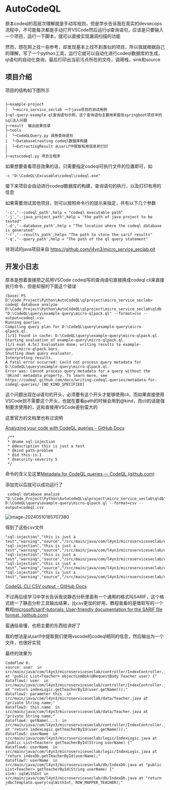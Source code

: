 # AutoCodeQL
原本codeql的高层次理解就是手动写规则，但是学长告诉我在真实的devsecops流程中，不可能每次都是手动打开VSCode然后运行ql查询语句，应该是只要输入一个项目，运行一下脚本，就可以直接实现漏洞扫描的功能

然而，想在网上找一些参考，却发现基本上找不到类似的项目，所以我就根据自己的理解，写了一个python工具，运行它就可以自动化进行codeql数据库的生成，ql语句的自动化查询，最后打印出当前污点所在的文件，调用栈，sink和source
## 项目介绍

项目的结构如下图所示

```

├─example-project
│  └─micro_service_seclab 一个java项目的测试用例
├─ql-query-example ql查询语句示例，这个查询语句主要用来查找springboot项目中的sql注入问题
├─result  输出结果目录
├─tools
│  └─CodeQLQuery.py 调用查询语句
│  └─DatabaseCreating codeql数据库构建
│  └─ExtractingResult 从sarif中提取有用信息并打印
│
├─autocodeql.py 项目主程序

```





如果想要查看项目效果的话，只需要指定codeql可执行文件的位置即可，如

```
-c "D:\CodeQL\Excusable\codeql\codeql.exe"
```

接下来项目会自动进行codeql数据库的构建，查询语句的执行，以及打印有用的信息

如果需要测试其他项目，则可以按照命令行的提示来指定，共有以下几个参数

```
'-c','--codeql_path',help = "codeql executable path"
'-j','--java_project_path',help = "the path of java project to be tested"
'-d','--database_path',help = "The location where the codeql database is generated"
'-r','--results_path',help= "The path to store the sarif results"
'-q','--query_path',help = "The path of the ql query statement"
```


待测试的java项目来自
https://github.com/l4yn3/micro_service_seclab.git


## 开发小日志

原本是想着直接把之前用VSCode codeql写的查询语句直接换成codeql cli来直接执行命令，但是却报的下面这个错误

```
(base) PS D:\Code_Project\Python\AutoCodeQL\qlproject\micro_service_seclab> codeql database analyze D:\Code_Project\Python\AutoCodeQL\qlproject\micro_service_seclab\qldb "D:\CodeQL\query\example-query\micro-qlpack.ql" --format=csv --output=codeql.csv
Running queries.
Compiling query plan for D:\CodeQL\query\example-query\micro-qlpack.ql.
[1/1] Found in cache: D:\CodeQL\query\example-query\micro-qlpack.ql.
Starting evaluation of example-query\micro-qlpack.ql.
[1/1 eval 4.5s] Evaluation done; writing results to example-query\micro-qlpack.bqrs.
Shutting down query evaluator.
Interpreting results.
A fatal error occurred: Could not process query metadata for D:\CodeQL\query\example-query\micro-qlpack.ql.
Error was: Cannot process query metadata for a query without the '@kind' metadata property. To learn more, see https://codeql.github.com/docs/writing-codeql-queries/metadata-for-codeql-queries/ [NO_KIND_SPECIFIED]
```

这个问题出现在ql语句的开头，必须要有这个开头才能够使用cli，而如果直接使用VSCode则不需要这个开头，也就在要看path的时候会用到@kind，而cli的话是强制要求使用的，这和直接用VSCode差别蛮大的

这里官方的文档里也有过说明

[Analyzing your code with CodeQL queries - GitHub Docs](https://docs.github.com/en/code-security/codeql-cli/getting-started-with-the-codeql-cli/analyzing-your-code-with-codeql-queries)

```
 /**
 * @name sql-injection
 * @description this is just a test
 * @kind path-problem
 * @id this-is-1
 * @security-severity 5
 */
```

命令的含义见这里[Metadata for CodeQL queries — CodeQL (github.com)](https://codeql.github.com/docs/writing-codeql-queries/metadata-for-codeql-queries/)

添加完以后就可以成功运行了

```
 codeql database analyze "D:\Code_Project\Python\AutoCodeQL\qlproject\micro_service_seclab\qldb" D:\CodeQL\query\example-query\micro-qlpack.ql --format=csv --output=codeql.csv

```

![image-20240510185707380](https://enjoyy-1322917755.cos.ap-nanjing.myqcloud.com/image-20240510185707380.png) 

得到了这些csv文件

```
"sql-injection","this is just a test","warning","source","/src/main/java/com/l4yn3/microserviceseclab/controller/IndexController.java","30","30","30","78"
"sql-injection","this is just a test","warning","source","/src/main/java/com/l4yn3/microserviceseclab/controller/IndexController.java","36","29","36","63"
"sql-injection","this is just a test","warning","source","/src/main/java/com/l4yn3/microserviceseclab/controller/IndexController.java","47","38","47","62"
"sql-injection","this is just a test","warning","source","/src/main/java/com/l4yn3/microserviceseclab/controller/IndexController.java","59","39","59","63"
"sql-injection","this is just a test","warning","source","/src/main/java/com/l4yn3/microserviceseclab/controller/IndexController.java","64","39","64","105"
```

[CodeQL CLI CSV output - GitHub Docs](https://docs.github.com/en/code-security/codeql-cli/using-the-advanced-functionality-of-the-codeql-cli/csv-output)

不过再后续学习中学长告诉我说静态分析里面有一个通用的格式叫SARIF，这个格式统一了静态分析工具输出结果，比csv更加的好用，教程我看的是微软写的一个教程[microsoft/sarif-tutorials: User-friendly documentation for the SARIF file format. (github.com)](https://github.com/microsoft/sarif-tutorials/tree/main)

蛮通俗易懂，也把主要的东西给讲好了

我的想法是从sarif中提取我们使用vscode的codeql相同的信息，然后输出为一个文件，也很好实现


最终的效果为
```
CodeFlow 6:
source: user  in src/main/java/com/l4yn3/microserviceseclab/controller/IndexController.java at "public List<Teacher> objectLomBok(@RequestBody Teacher user) {"  
dataflow1: user  in src/main/java/com/l4yn3/microserviceseclab/controller/IndexController.java at "return indexLogic.getTeacherById(user.getName());"  
dataflow2: parameter this  in src/main/java/com/l4yn3/microserviceseclab/data/Teacher.java at "private String name;"  
dataflow3: this.name  in src/main/java/com/l4yn3/microserviceseclab/data/Teacher.java at "private String name;"  
dataflow4: getName(...)  in src/main/java/com/l4yn3/microserviceseclab/controller/IndexController.java at "return indexLogic.getTeacherById(user.getName());"  
dataflow5: userName  in src/main/java/com/l4yn3/microserviceseclab/logic/IndexLogic.java at "public List<Teacher> getTeacherById(String userName) {"  
dataflow6: userName  in src/main/java/com/l4yn3/microserviceseclab/logic/IndexLogic.java at "return indexDb.getTeacherById(userName);"  
dataflow7: userName  in src/main/java/com/l4yn3/microserviceseclab/db/IndexDb.java at "public List<Teacher> getTeacherById(String userName) {"  
sink: sqlWithInt in src/main/java/com/l4yn3/microserviceseclab/db/IndexDb.java at "return jdbcTemplate.query(sqlWithInt, ROW_MAPPER_TEACHER);"  
```




